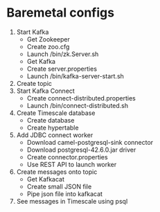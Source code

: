 # Baremetal configs

1. Start Kafka
    - Get Zookeeper
    - Create zoo.cfg
    - Launch /bin/zk.Server.sh
    - Get Kafka
    - Create server.properties
    - Launch /bin/kafka-server-start.sh
1. Create topic
1. Start Kafka Connect 
    - Create connect-distributed.properties
    - Launch /bin/connect-distributed.sh
1. Create Timescale database
    - Create database
    - Create hypertable
1. Add JDBC connect worker
    - Download camel-postgresql-sink connector
    - Download postgresql-42.6.0.jar driver
    - Create connector.properties
    - Use REST API to launch worker
1. Create messages onto topic
    - Get Kafkacat
    - Create small JSON file
    - Pipe json file into kafkacat
1. See messages in Timescale using psql

